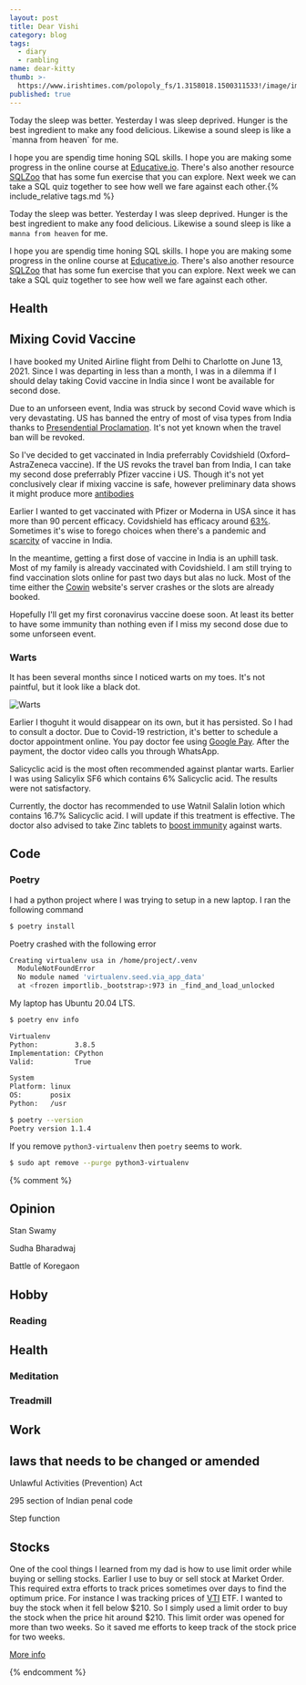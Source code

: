 ```yaml
---
layout: post
title: Dear Vishi
category: blog
tags:
  - diary
  - rambling
name: dear-kitty
thumb: >-
  https://www.irishtimes.com/polopoly_fs/1.3158018.1500311533!/image/image.jpg_gen/derivatives/box_620_330/image.jpg
published: true
---
```


<p>Today the sleep was better. Yesterday I was sleep deprived. Hunger is the best ingredient to make any food delicious. Likewise a sound sleep is like a `manna from heaven` for me.</p>

I hope you are spendig time honing SQL skills. I hope you are making some progress in the online course at [Educative.io](https://www.educative.io/courses/introductory-guide-to-sql/). There's also another resource [SQLZoo](https://sqlzoo.net/) that has some fun exercise that you can explore. Next week we can take a SQL quiz together to see how well we fare against each other.{% include_relative tags.md %}

Today the sleep was better. Yesterday I was sleep deprived. Hunger is the best ingredient to make any food delicious. Likewise a sound sleep is like a `manna from heaven` for me.

I hope you are spendig time honing SQL skills. I hope you are making some progress in the online course at [Educative.io](https://www.educative.io/courses/introductory-guide-to-sql/). There's also another resource [SQLZoo](https://sqlzoo.net/) that has some fun exercise that you can explore. Next week we can take a SQL quiz together to see how well we fare against each other. 


## Health

## Mixing Covid Vaccine

I have booked my United Airline flight from Delhi to Charlotte on June 13, 2021. Since I was departing in less than a month, I was in a dilemma if I should delay taking Covid vaccine in India since I wont be available for second dose. 

Due to an unforseen event, India was struck by second Covid wave which is very devastating. US has banned the entry of most of visa types from India thanks to [Presendential Proclamation](https://www.whitehouse.gov/briefing-room/presidential-actions/2021/04/30/a-proclamation-on-the-suspension-of-entry-as-nonimmigrants-of-certain-additional-persons-who-pose-a-risk-of-transmitting-coronavirus-disease-2019/). It's not yet known when the travel ban will be revoked. 

So I've decided to get vaccinated in India preferrably Covidshield (Oxford–AstraZeneca vaccine). If the US revoks the travel ban from India, I can take my second dose preferrably Pfizer vaccine i US. Though it's not yet conclusively clear if mixing vaccine is safe, however preliminary data shows it might produce more [antibodies](https://www.nature.com/articles/d41586-021-01359-3)

Earlier I wanted to get vaccinated with Pfizer or Moderna in USA since it has more than 90 percent efficacy. Covidshield has efficacy around [63%](https://www.who.int/news-room/feature-stories/detail/the-oxford-astrazeneca-covid-19-vaccine-what-you-need-to-know). Sometimes it's wise to forego choices when there's a pandemic and [scarcity](https://www.fortuneindia.com/macro/scarcity-hit-india-looks-for-imported-vaccines/105492) of vaccine in India.

In the meantime, getting a first dose of vaccine in India is an uphill task. Most of my family is already vaccinated with Covidshield. I am still trying to find vaccination slots online for past two days but alas no luck. Most of the time either the [Cowin](https://www.cowin.gov.in/) website's server crashes or the slots are already booked. 


Hopefully  I'll get my first coronavirus vaccine doese soon. At least its better to have some immunity than nothing even if I miss my second dose due to some unforseen event.


### Warts

It has been several months since I noticed warts on my toes. It's not paintful, but it look like a black dot. 

![Warts](https://i.imgur.com/dSoZ3Hm.jpg)

Earlier I thoguht it would disappear on its own, but it has persisted. So I had to consult a doctor. Due to Covid-19 restriction, it's better to schedule a doctor appointment online. You pay doctor fee using [Google Pay](https://en.wikipedia.org/wiki/Google_Pay). After the payment,  the doctor video calls you through WhatsApp. 

Salicyclic acid is the most often recommended against plantar warts. Earlier I was using Salicylix SF6 which contains 6% Salicyclic acid. The results were not satisfactory. 

Currently, the doctor has recommended to use Watnil Salalin lotion which contains 16.7% Salicyclic acid. I will update if this treatment is effective. The doctor also advised to take Zinc tablets to [boost immunity](https://www.ouh.nhs.uk/patient-guide/leaflets/files/14029Pzinc.pdf) against warts.




## Code

### Poetry

I had a python project where I was trying to setup in a new laptop. I ran the following command

```bash
$ poetry install
```
Poetry crashed with the following error

```bash
Creating virtualenv usa in /home/project/.venv                             
  ModuleNotFoundError                                                                             
  No module named 'virtualenv.seed.via_app_data'
  at <frozen importlib._bootstrap>:973 in _find_and_load_unlocked            
```


My laptop has Ubuntu 20.04 LTS. 

```bash
$ poetry env info

Virtualenv
Python:         3.8.5
Implementation: CPython
Valid:          True

System
Platform: linux
OS:       posix
Python:   /usr

```

```bash
$ poetry --version
Poetry version 1.1.4
```

If you remove `python3-virtualenv` then `poetry` seems to work.

```bash
$ sudo apt remove --purge python3-virtualenv
```

{% comment %} 

## Opinion 

Stan Swamy 

Sudha Bharadwaj

Battle of Koregaon

## Hobby

### Reading

## Health 

### Meditation 


### Treadmill

## Work 

## laws that needs to be changed or amended

Unlawful Activities (Prevention) Act

295 section of Indian penal code

Step function

## Stocks

One of the cool things I learned from my dad is how to use limit order while buying or selling stocks. Earlier I use to buy or sell stock at Market Order. This required extra efforts to track prices sometimes over days to find the optimum price. For instance I was tracking prices of [VTI](https://www.nyse.com/quote/ARCX:VTI) ETF. I wanted to buy the stock when it fell below $210. So I simply used a limit order to buy the stock when the price hit around $210. This limit order was opened for more than two weeks. So it saved me efforts to keep track of the stock price for two weeks. 

[More info](https://www.schwab.com/resource-center/insights/content/mastering-the-order-types-limit-orders)

{% endcomment %}
